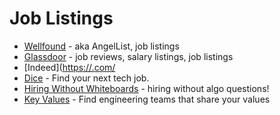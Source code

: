 # Job Listings

- [Wellfound](https://angel.co/) - aka AngelList, job listings
- [Glassdoor](https://www.glassdoor.com/) - job reviews, salary listings, job listings
- [Indeed]([https://.com/](https://www.indeed.com/)
- [Dice](https://www.dice.com/) - Find your next tech job.
- [Hiring Without Whiteboards](https://github.com/poteto/hiring-without-whiteboards) - hiring without algo questions!
- [Key Values](https://www.keyvalues.com/) - Find engineering teams that share your values
